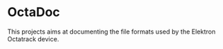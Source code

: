 # OctaDoc

This projects aims at documenting the file formats used by the Elektron Octatrack device. 

